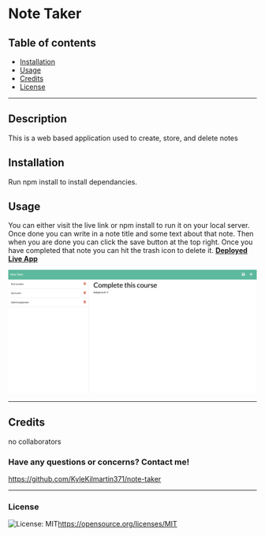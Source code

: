 # Note Taker

 ## Table of contents
* [Installation](#installation)
* [Usage](#usage)
* [Credits](#credits)
* [License](#license)

---
## Description

  This is a web based application used to create, store, and delete notes

## Installation
  Run npm install to install dependancies.

## Usage
  You can either visit the live link or npm install to run it on your local server. Once done you can write in a note title and some text about that note. Then when you are done you can click the save button at the top right. Once you have completed that note you can hit the trash icon to delete it. **[Deployed Live App](https://kylekilmartin371.github.io/note-taker/)**

  ![Screenshot](./Develop/public/assets/Images/Notes-screenshot.jpg)

  ---

## Credits
  no collaborators

  ### Have any questions or concerns? Contact me!
https://github.com/KyleKilmartin371/note-taker



  ---
### License
  ![License: MIT](https://img.shields.io/badge/License-MIT-yellow.svg)https://opensource.org/licenses/MIT

